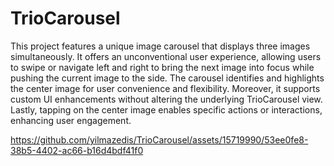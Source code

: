 # TrioCarousel

This project features a unique image carousel that displays three images simultaneously. It offers an unconventional user experience, allowing users to swipe or navigate left and right to bring the next image into focus while pushing the current image to the side. The carousel identifies and highlights the center image for user convenience and flexibility. Moreover, it supports custom UI enhancements without altering the underlying TrioCarousel view. Lastly, tapping on the center image enables specific actions or interactions, enhancing user engagement.

https://github.com/yilmazedis/TrioCarousel/assets/15719990/53ee0fe8-38b5-4402-ac66-b16d4bdf41f0

